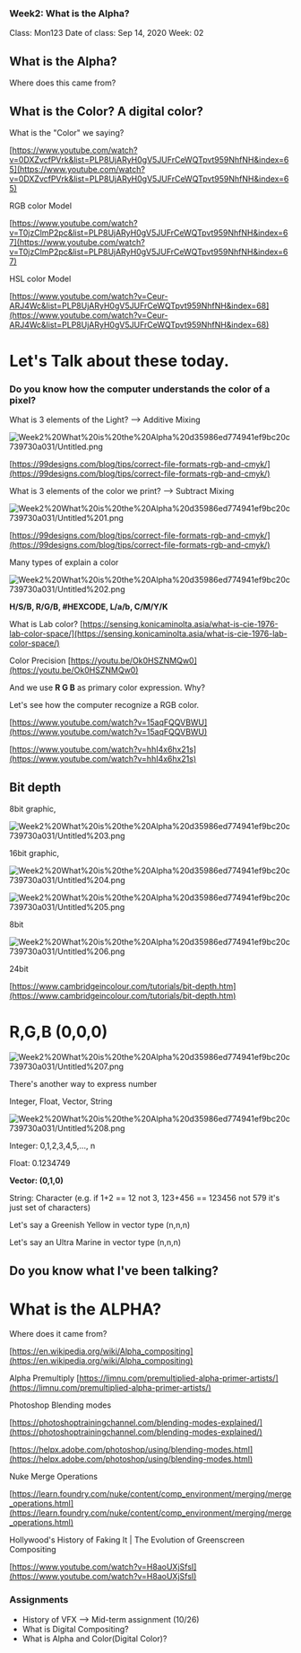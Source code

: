 ### Week2: What is the Alpha?

Class: Mon123
Date of class: Sep 14, 2020
Week: 02



## What is the Alpha?

Where does this came from? 

## What is the Color? A digital color?

What is the "Color" we saying?

[https://www.youtube.com/watch?v=0DXZvcfPVrk&list=PLP8UjARyH0gV5JUFrCeWQTpvt959NhfNH&index=65](https://www.youtube.com/watch?v=0DXZvcfPVrk&list=PLP8UjARyH0gV5JUFrCeWQTpvt959NhfNH&index=65)

RGB color Model

[https://www.youtube.com/watch?v=T0jzClmP2pc&list=PLP8UjARyH0gV5JUFrCeWQTpvt959NhfNH&index=67](https://www.youtube.com/watch?v=T0jzClmP2pc&list=PLP8UjARyH0gV5JUFrCeWQTpvt959NhfNH&index=67)

HSL color Model 

[https://www.youtube.com/watch?v=Ceur-ARJ4Wc&list=PLP8UjARyH0gV5JUFrCeWQTpvt959NhfNH&index=68](https://www.youtube.com/watch?v=Ceur-ARJ4Wc&list=PLP8UjARyH0gV5JUFrCeWQTpvt959NhfNH&index=68)

# Let's Talk about these today.

### Do you know how the computer understands the color of a pixel?

What is 3 elements of the Light? —> Additive Mixing

![Week2%20What%20is%20the%20Alpha%20d35986ed774941ef9bc20c739730a031/Untitled.png](./images/Untitled.png)

[https://99designs.com/blog/tips/correct-file-formats-rgb-and-cmyk/](https://99designs.com/blog/tips/correct-file-formats-rgb-and-cmyk/)

What is 3 elements of the color we print? —> Subtract Mixing

![Week2%20What%20is%20the%20Alpha%20d35986ed774941ef9bc20c739730a031/Untitled%201.png](./images/Untitled%201.png)

[https://99designs.com/blog/tips/correct-file-formats-rgb-and-cmyk/](https://99designs.com/blog/tips/correct-file-formats-rgb-and-cmyk/)

Many types of explain a color

![Week2%20What%20is%20the%20Alpha%20d35986ed774941ef9bc20c739730a031/Untitled%202.png](./images/Untitled%202.png)

 **H/S/B, R/G/B, #HEXCODE, L/a/b, C/M/Y/K**

What is Lab color? [https://sensing.konicaminolta.asia/what-is-cie-1976-lab-color-space/](https://sensing.konicaminolta.asia/what-is-cie-1976-lab-color-space/)

Color Precision [https://youtu.be/Ok0HSZNMQw0](https://youtu.be/Ok0HSZNMQw0)

And we use **R G B** as primary color expression. Why?

Let's see how the computer recognize a RGB color.

[https://www.youtube.com/watch?v=15aqFQQVBWU](https://www.youtube.com/watch?v=15aqFQQVBWU)

[https://www.youtube.com/watch?v=hhI4x6hx21s](https://www.youtube.com/watch?v=hhI4x6hx21s)

## Bit depth

8bit graphic, 

![Week2%20What%20is%20the%20Alpha%20d35986ed774941ef9bc20c739730a031/Untitled%203.png](./images/Untitled%203.png)

16bit graphic, 

![Week2%20What%20is%20the%20Alpha%20d35986ed774941ef9bc20c739730a031/Untitled%204.png](./images/Untitled%204.png)

![Week2%20What%20is%20the%20Alpha%20d35986ed774941ef9bc20c739730a031/Untitled%205.png](./images/Untitled%205.png)

8bit

![Week2%20What%20is%20the%20Alpha%20d35986ed774941ef9bc20c739730a031/Untitled%206.png](./images/Untitled%206.png)

24bit

[https://www.cambridgeincolour.com/tutorials/bit-depth.htm](https://www.cambridgeincolour.com/tutorials/bit-depth.htm)

# **R,G,B (0,0,0)**

![Week2%20What%20is%20the%20Alpha%20d35986ed774941ef9bc20c739730a031/Untitled%207.png](./images/Untitled%207.png)

There's  another way to express number

Integer, Float, Vector, String

![Week2%20What%20is%20the%20Alpha%20d35986ed774941ef9bc20c739730a031/Untitled%208.png](./images/Untitled%208.png)

Integer: 0,1,2,3,4,5,..., n

Float: 0.1234749

**Vector: (0,1,0)**

String: Character (e.g. if 1+2 == 12 not 3, 123+456 == 123456 not 579 it's just set of characters)

Let's say a Greenish Yellow in vector type (n,n,n)

Let's say an Ultra Marine in vector type (n,n,n)

## Do you know what I've been talking?

# What is the ALPHA?

Where does it came from?

[https://en.wikipedia.org/wiki/Alpha_compositing](https://en.wikipedia.org/wiki/Alpha_compositing)

Alpha Premultiply [https://limnu.com/premultiplied-alpha-primer-artists/](https://limnu.com/premultiplied-alpha-primer-artists/)

Photoshop Blending modes

[https://photoshoptrainingchannel.com/blending-modes-explained/](https://photoshoptrainingchannel.com/blending-modes-explained/)

[https://helpx.adobe.com/photoshop/using/blending-modes.html](https://helpx.adobe.com/photoshop/using/blending-modes.html)

Nuke Merge Operations

[https://learn.foundry.com/nuke/content/comp_environment/merging/merge_operations.html](https://learn.foundry.com/nuke/content/comp_environment/merging/merge_operations.html)

Hollywood's History of Faking It | The Evolution of Greenscreen Compositing

[https://www.youtube.com/watch?v=H8aoUXjSfsI](https://www.youtube.com/watch?v=H8aoUXjSfsI)

### Assignments

- History of VFX —> Mid-term assignment (10/26)
- What is Digital Compositing?
- What is Alpha and Color(Digital Color)?
